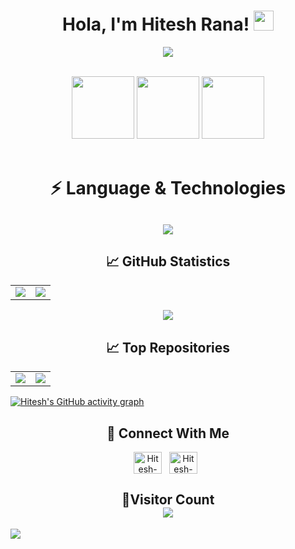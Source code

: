 <h1 align="center"> Hola, I'm Hitesh Rana! <img src="https://github.com/TheDudeThatCode/TheDudeThatCode/blob/master/Assets/Hi.gif" width="32px"> </h1>
<p align="center">
  <a href="https://github.com/CodeWhiteWeb/CodeWhiteWeb"><img src="https://readme-typing-svg.herokuapp.com?color=%5689FBA0&center=true&vCenter=true&lines=Developer<3;Programmer;DevOps"></a>
</p>
<div align="center">
<br>
<img src="https://raw.githubusercontent.com/abhisheknaiidu/abhisheknaiidu/master/code.gif" width = "100" height = "100">
<img src = "https://user-images.githubusercontent.com/87887741/138137569-c03af614-7c08-43d8-b2ad-4ea28864022f.gif" width = "100" height = "100">
<img src="https://user-images.githubusercontent.com/87887741/138171656-80bfc204-e6c3-4a7d-83c2-5c003f671bf3.jpg" width = "100" height = "100">
<br>
<br>
</div>

<!-- Language & Technology -->

<h1 align = "center">⚡ Language & Technologies</h1>
<h2 align="center">
<img src="https://skillicons.dev/icons?i=python,cpp,javascript,typescript,java,golang,html,css,scss,react,redux,next,tailwind,nest,fastapi,express,flask,git,github,linux,bash,postgres,mongo,redis,mysql,firebase,docker,aws,heroku,vercel">
</h2>

<!-- Github Statistics -->

<h2 align="center">📈 GitHub Statistics</h2>
<table align = "center">
<td>
<img src="https://github-readme-stats.vercel.app/api?username=hitesh22rana&include_all_commits=true&count_private=true&show_icons=true&line_height=20&theme=radical"/>
</td>
<td>
<img src="https://github-readme-stats.vercel.app/api/top-langs?username=hitesh22rana&show_icons=true&locale=en&layout=compact&theme=radical" />
</td>
</table>

<p align="center">
<img align="center" src="https://github-readme-streak-stats.herokuapp.com/?user=hitesh22rana&theme=radical" />
</p>

<!-- Top Repositories -->

<h2 align="center">📈 Top Repositories</h2>
<table align = "center">
<td>
  <a href="https://github.com/hitesh22rana/ghoulbond">
    <img align="center" src="https://github-readme-stats.vercel.app/api/pin/?username=hitesh22rana&repo=ghoulbond&theme=radical" />
  </a>
</td>
<td>
<a href="https://github.com/hitesh22rana/cyberpecker">
  <img align="center" src="https://github-readme-stats.vercel.app/api/pin/?username=hitesh22rana&repo=cyberpecker&theme=radical" />
</a>
</td>
</table>

<!-- GitHub Contribution Graph -->

[![Hitesh's GitHub activity graph](https://activity-graph.herokuapp.com/graph?username=hitesh22rana&theme=gotham)](https://github.com/hitesh22rana)

<!-- Connect With Me -->

<h2 align="center">🔗 Connect With Me</h2>
<div align="center">
   <a target="_blank"href="https://www.linkedin.com/in/hitesh22rana"\><img align="center" src="https://raw.githubusercontent.com/rahuldkjain/github-profile-readme-generator/master/src/images/icons/Social/linked-in-alt.svg" alt="Hitesh-Rana" height="35" width="45" /></a>&nbsp;&nbsp;
  <a href="mailto:hitesh22rana@gmail.com?subject=Hello%20Hitesh,%20From%20Github"><img align="center" src="https://user-images.githubusercontent.com/91747922/145641534-6a83084f-2982-449d-9b06-64f8ec368f57.png" alt="Hitesh-Rana" height="35" width="45" /></a>&nbsp;&nbsp;
 </div>

<!-- Visitor Count -->

<h2 align = "center">👀Visitor Count<br>
<img align = "center" src="https://profile-counter.glitch.me/hitesh22rana/count.svg" />
</h2>
<img src="https://raw.githubusercontent.com/Trilokia/Trilokia/379277808c61ef204768a61bbc5d25bc7798ccf1/bottom_header.svg" />
